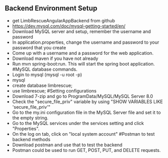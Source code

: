 ## Backend Environment Setup
- get LimbRescueAngularAppBackend from github
- https://dev.mysql.com/doc/mysql-getting-started/en/
- Download MySQL server and setup, remember the username and password
- In application.properties, change the username and password to your password that you create
- Come up with a username and a password for the web application.
- Download maven if you have not already
- Run mvn spring-boot:run. This will start the spring boot application.
#MySQL database commands.
- Login to mysql (mysql -u root -p)
- mysql
- create database limbrescue;
- use limbrescue;
#Setting configurations
- Download 7-zip and go to ProgramData/MySQL/MySQL Server 8.0
- Check the "secure_file_priv" variable by using "SHOW VARIABLES LIKE 'secure_file_priv'"
- Go to the my.ini configuration file in the MySQL Server file and set it to the empty string.
- Go to the MySQL services under the services setting and click "Properties".
- On the log on tab, click on "local system account"
#Postman to test backend methods
- Download postman and use that to test the backend
- Postman could be used to run GET, POST, PUT, and DELETE requests.

